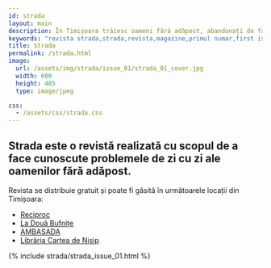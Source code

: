 ```yaml
---
id: strada
layout: main
description: În Timișoara trăiesc oameni fără adăpost, abandonați de familie, prieteni și societate. Credem că este important să aducem această realitate la vedere, deoarece prin conștientizare, expunere și informare putem construi împreună o societate mai echitabilă.
keywords: "revista strada,strada,revista,magazine,primul numar,first issue,homelessness,poverty,saracia"
title: Strada
permalink: /strada.html
image:
  url: /assets/img/strada/issue_01/strada_01_cover.jpg
  width: 600
  height: 485
  type: image/jpeg

css:
  - /assets/css/strada.css
---
```


<div class="strada-title-wrap">
    <h2>
       Strada este o revistă realizată cu scopul de a face cunoscute problemele de zi cu zi ale oamenilor fără adăpost.
    </h2>
    <div>
      Revista se distribuie gratuit și poate fi găsită în următoarele locații din Timișoara:
      <ul>
        <li><a href="https://www.facebook.com/lareciproc.ro/">Reciproc</a></li>
        <li><a href="https://web.facebook.com/ladouabufnite/">La Două Bufnițe</a></li>
        <li><a href="https://www.facebook.com/ambasadaPLAI/">AMBASADA</a></li>
        <li><a href="https://www.facebook.com/Libr%C4%83ria-Cartea-de-Nisip-111674082279164/">Librăria Cartea de Nisip</a></li>
      </ul>
    </div>
</div>

{% include strada/strada_issue_01.html %}
